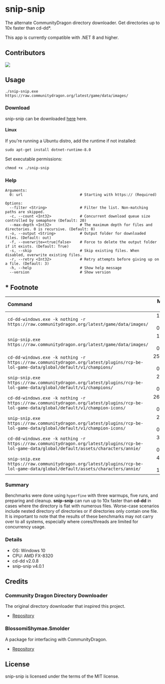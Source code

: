 # snip-snip

The alternate CommunityDragon directory downloader. Get directories up to 10x faster than cd-dd*.

This app is currently compatible with .NET 8 and higher.

## Contributors

<a href="https://github.com/BlossomiShymae/snip-snip/graphs/contributors">
  <img src="https://contrib.rocks/image?repo=BlossomiShymae/snip-snip" />
</a>

## Usage

`./snip-snip.exe https://raw.communitydragon.org/latest/game/data/images/`

### Download

snip-snip can be downloaded [here](https://github.com/BlossomiShymae/snip-snip/releases) here.

#### Linux

If you're running a Ubuntu distro, add the runtime if not installed:

```sudo apt-get install dotnet-runtime-8.0```

Set executable permissions:

```chmod +x ./snip-snip```

### Help

```shell
Arguments:
  0: url                          # Starting with https:// (Required)

Options:
  --filter <String>               # Filter the list. Non-matching paths are skipped.
  -c, --count <Int32>             # Concurrent download queue size controlled by semaphore (Default: 20)
  --max-depth <Int32>             # The maximum depth for files and directories. 0 is recursive. (Default: 0)
  -o, --output <String>           # Output folder for downloaded files. (Default: out)
  -f, --overwrite=<true|false>    # Force to delete the output folder if it exists. (Default: True)
  -s, --skip                      # Skip existing files. When disabled, overwrite existing files.
  -r, --retry <Int32>             # Retry attempts before giving up on a file. (Default: 3)
  -h, --help                      # Show help message
  --version                       # Show version
```

## * Footnote

| Command | Mean [s] | Min [s] | Max [s] | Relative |
|:---|---:|---:|---:|---:|
| `cd-dd-windows.exe -k nothing -r https://raw.communitydragon.org/latest/game/data/images/` | 1.685 ± 0.036 | 1.638 | 1.728 | 1.05 ± 0.09 |
| `snip-snip.exe https://raw.communitydragon.org/latest/game/data/images/` | 1.607 ± 0.130 | 1.451 | 1.784 | 1.00 |
| `cd-dd-windows.exe -k nothing -r https://raw.communitydragon.org/latest/plugins/rcp-be-lol-game-data/global/default/v1/champions/` | 25.056 ± 0.571 | 24.277 | 25.780 | 15.59 ± 1.31 |
| `snip-snip.exe https://raw.communitydragon.org/latest/plugins/rcp-be-lol-game-data/global/default/v1/champions/` | 2.708 ± 0.164 | 2.523 | 2.930 | 1.69 ± 0.17 |
| `cd-dd-windows.exe -k nothing -r https://raw.communitydragon.org/latest/plugins/rcp-be-lol-game-data/global/default/v1/champion-icons/` | 26.368 ± 0.974 | 25.285 | 27.787 | 16.41 ± 1.46 |
| `snip-snip.exe https://raw.communitydragon.org/latest/plugins/rcp-be-lol-game-data/global/default/v1/champion-icons/` | 2.014 ± 0.143 | 1.929 | 2.267 | 1.25 ± 0.13 |
| `cd-dd-windows.exe -k nothing -r https://raw.communitydragon.org/latest/plugins/rcp-be-lol-game-data/global/default/assets/characters/annie/` | 3.141 ± 0.614 | 2.581 | 4.169 | 1.95 ± 0.41 |
| `snip-snip.exe https://raw.communitydragon.org/latest/plugins/rcp-be-lol-game-data/global/default/assets/characters/annie/` | 4.204 ± 1.425 | 3.091 | 6.428 | 2.62 ± 0.91 |

### Summary

Benchmarks were done using `hyperfine` with three warmups, five runs, and preparing and cleanup. **snip-snip** can run up to 10x faster than **cd-dd** 
in cases where the directory is flat with numerous files. Worse-case scenarios include nested directory of directories or if directories only contain one file. 
It is important to note that the results of these benchmarks may not carry over to all systems, especially where cores/threads are limited for concurrency usage.

### Details

- OS: Windows 10
- CPU: AMD FX-8320
- cd-dd v2.0.8
- snip-snip v4.0.1

## Credits

### Community Dragon Directory Downloader

The original directory downloader that inspired this project.
- [Repository](https://github.com/Hi-Ray/cd-dd/)

### BlossomiShymae.Smolder

A package for interfacing with CommunityDragon.
- [Repository](https://github.com/BlossomiShymae/BlossomiShymae.Smolder)

## License

snip-snip is licensed under the terms of the MIT license.
